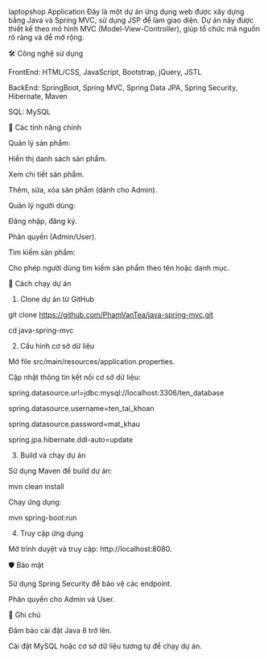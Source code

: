 laptopshop Application
Đây là một dự án ứng dụng web được xây dựng bằng Java và Spring MVC, sử dụng JSP để làm giao diện. Dự án này được thiết kế theo mô hình MVC (Model-View-Controller), giúp tổ chức mã nguồn rõ ràng và dễ mở rộng.

🛠️ Công nghệ sử dụng

FrontEnd: HTML/CSS, JavaScript, Bootstrap, jQuery, JSTL

BackEnd: SpringBoot, Spring MVC, Spring Data JPA, Spring Security, Hibernate, Maven 

SQL: MySQL 
    
🌟 Các tính năng chính

Quản lý sản phẩm:

Hiển thị danh sách sản phẩm.

Xem chi tiết sản phẩm.

Thêm, sửa, xóa sản phẩm (dành cho Admin).

Quản lý người dùng:

Đăng nhập, đăng ký.

Phân quyền (Admin/User).

Tìm kiếm sản phẩm:

Cho phép người dùng tìm kiếm sản phẩm theo tên hoặc danh mục.

🚀 Cách chạy dự án

1. Clone dự án từ GitHub
   
git clone https://github.com/PhamVanTea/java-spring-mvc.git

cd java-spring-mvc

2. Cấu hình cơ sở dữ liệu
   
Mở file src/main/resources/application.properties.

Cập nhật thông tin kết nối cơ sở dữ liệu:

spring.datasource.url=jdbc:mysql://localhost:3306/ten_database

spring.datasource.username=ten_tai_khoan

spring.datasource.password=mat_khau

spring.jpa.hibernate.ddl-auto=update

3. Build và chạy dự án
   
Sử dụng Maven để build dự án:

mvn clean install

Chạy ứng dụng:

mvn spring-boot:run

4. Truy cập ứng dụng
   
Mở trình duyệt và truy cập: http://localhost:8080.

🛡️ Bảo mật

Sử dụng Spring Security để bảo vệ các endpoint.

Phân quyền cho Admin và User.

📌 Ghi chú

Đảm bảo cài đặt Java 8 trở lên.

Cài đặt MySQL hoặc cơ sở dữ liệu tương tự để chạy dự án.

